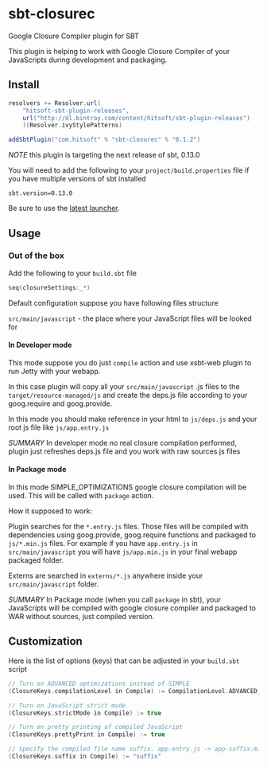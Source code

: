 # sbt-closurec

Google Closure Compiler plugin for SBT

This plugin is helping to work with Google Closure Compiler of your JavaScripts during development and packaging.

## Install

```scala
resolvers += Resolver.url(
    "hitsoft-sbt-plugin-releases",
    url("http://dl.bintray.com/content/hitsoft/sbt-plugin-releases")
    )(Resolver.ivyStylePatterns)

addSbtPlugin("com.hitsoft" % "sbt-closurec" % "0.1.2")
```

_NOTE_ this plugin is targeting the next release of sbt, 0.13.0

You will need to add the following to your `project/build.properties` file if you have multiple versions of sbt installed

    sbt.version=0.13.0

Be sure to use the [latest launcher](http://www.scala-sbt.org/0.13.0/docs/Getting-Started/Setup.html#installing-sbt).

## Usage

### Out of the box

Add the following to your `build.sbt` file

```scala
seq(closureSettings:_*)
```

Default configuration suppose you have following files structure

`src/main/javascript` - the place where your JavaScript files will be looked for

#### In Developer mode

This mode suppose you do just `compile` action and use xsbt-web plugin to run Jetty with your webapp.

In this case plugin will copy all your `src/main/javascript` .js files to the `target/resource-managed/js` and create the deps.js file according to your goog.require and goog.provide.

In this mode you should make reference in your html to `js/deps.js` and your root js file like `js/app.entry.js`

_SUMMARY_ In developer mode no real closure compilation performed, plugin just refreshes deps.js file and you work with raw sources js files

#### In Package mode

In this mode SIMPLE_OPTIMIZATIONS google closure compilation will be used. This will be called with `package` action.

How it supposed to work:

Plugin searches for the `*.entry.js` files. Those files will be compiled with dependencies using goog.provide, goog.require functions and packaged to `js/*.min.js` files. For example if you have `app.entry.js` in `src/main/javascript` you will have `js/app.min.js` in your final webapp packaged folder.

Externs are searched in `externs/*.js` anywhere inside your `src/main/javascript` folder.

_SUMMARY_ In Package mode (when you call `package` in sbt), your JavaScripts will be compiled with google closure compiler and packaged to WAR without sources, just compiled version.

## Customization

Here is the list of options (keys) that can be adjusted in your `build.sbt` script

```scala
// Turn on ADVANCED optimizations instead of SIMPLE
(ClosureKeys.compilationLevel in Compile) := CompilationLevel.ADVANCED_OPTIMIZATIONS

// Turn on JavaScript strict mode
(ClosureKeys.strictMode in Compile) := true

// Turn on pretty printing of compiled JavaScript
(ClosureKeys.prettyPrint in Compile) := true

// Specify the compiled file name suffix. app.entry.js -> app-suffix.min.js
(ClosureKeys.suffix in Compile) := "suffix"
```
